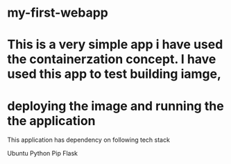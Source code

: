 # my-first-webapp
# This is a very simple app i have used the containerzation concept. I have used this app to test building iamge,
# deploying the image and running the the application

This application has dependency on following tech stack

Ubuntu
Python
Pip
Flask
